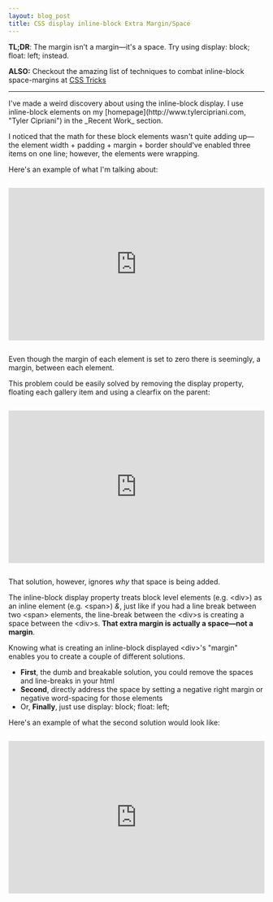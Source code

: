 ```yaml
---
layout: blog_post
title: CSS display inline-block Extra Margin/Space
---
```

**TL;DR**: The margin isn't a margin&mdash;it's a space. Try using display: block; float: left; instead. 

**ALSO:** Checkout the amazing list of techniques to combat inline-block space-margins at [CSS Tricks](http://css-tricks.com/fighting-the-space-between-inline-block-elements/ "Fighting the Space Between inline-block Elements")
<hr>
I've made a weird discovery about using the inline-block display. 
I use inline-block elements on my [homepage](http://www.tylercipriani.com, "Tyler Cipriani") in the _Recent Work_ section.

I noticed that the math for these block elements wasn't quite adding up&mdash;the element width + padding + margin + border should've enabled
three items on one line; however, the elements were wrapping.

Here's an example of what I'm talking about:
<iframe style="margin: 1em 0; width: 100%; height: 300px;" src="http://jsfiddle.net/thcipriani/r7egr/embedded/result,html,css/" allowfullscreen="allowfullscreen" frameborder="0"> </iframe>

Even though the margin of each element is set to zero there is seemingly, a margin, between each element.

This problem could be easily solved by removing the display property, floating each gallery item and using a clearfix on the parent:
<iframe style="margin: 1em 0; width: 100%; height: 300px;" src="http://jsfiddle.net/thcipriani/r7egr/2/embedded/result,html,css/" allowfullscreen="allowfullscreen" frameborder="0"> </iframe>

That solution, however, ignores <em>why</em> that space is being added.

The inline-block display property treats block level elements (e.g. &lt;div&gt;) as an inline element (e.g. &lt;span&gt;) <em>&amp;</em>,
just like if you had a line break between two &lt;span&gt; elements, the line-break between the &lt;div&gt;s is creating a space between the &lt;div&gt;s.
**That extra margin is actually a space&mdash;not a margin**.

Knowing what is creating an inline-block displayed &lt;div&gt;'s "margin" enables you to create a couple of different solutions.
* **First**, the dumb and breakable solution, you could remove the spaces and line-breaks in your html
* **Second**, directly address the space by setting a negative right margin or negative word-spacing for those elements
* Or, **Finally**, just use display: block; float: left;

Here's an example of what the second solution would look like:
<iframe style="margin: 1em 0; width: 100%; height: 300px" src="http://jsfiddle.net/thcipriani/r7egr/3/embedded/result,html,css/" allowfullscreen="allowfullscreen" frameborder="0"> </iframe>
